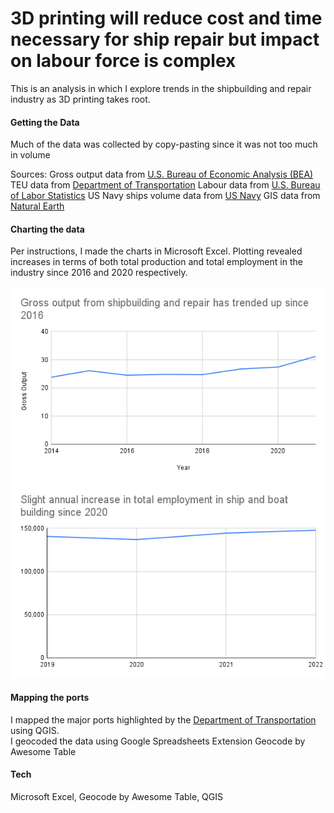 # 3D printing will reduce cost and time necessary for ship repair but impact on labour force is complex

This is an analysis in which I explore trends in the shipbuilding and repair industry as 3D printing takes root. <br/>

#### Getting the Data

Much of the data was collected by copy-pasting since it was not too much in volume <br/>

Sources: 
Gross output data from [U.S. Bureau of Economic Analysis (BEA)](https://apps.bea.gov/iTable/?reqid=150&step=2&isuri=1&categories=ugdpxind#eyJhcHBpZCI6MTUwLCJzdGVwcyI6WzEsMiwzXSwiZGF0YSI6W1siY2F0ZWdvcmllcyIsIkdkcHhJbmQiXSxbIlRhYmxlX0xpc3QiLCIyMzciXV19)
TEU data from [Department of Transportation](https://explore.dot.gov/views/MonthlyContainerPortTEUs/TEUs?%3Aembed=y&%3AisGuestRedirectFromVizportal=y)
Labour data from [U.S. Bureau of Labor Statistics](https://www.bls.gov/oes/current/naics4_336600.htm)
US Navy ships volume data from [US Navy](https://www.secnav.navy.mil/fmc/fmb/Documents/24pres/Budget_Highlights_Book.pdf)
GIS data from [Natural Earth](https://www.naturalearthdata.com/downloads/)

#### Charting the data

Per instructions, I made the charts in Microsoft Excel. Plotting revealed increases in terms of both total production and total employment in the industry since 2016 and 2020 respectively. 

![gross output](/Gross%20output%20from%20shipbuilding%20and%20repair%20has%20trended%20up%20since%202016.png)
![employment](/Slight%20annual%20increase%20in%20total%20employment%20in%20ship%20and%20boat%20building%20since%202020.png)

#### Mapping the ports
I mapped the major ports highlighted by the [Department of Transportation](https://explore.dot.gov/views/MonthlyContainerPortTEUs/TEUs?%3Aembed=y&%3AisGuestRedirectFromVizportal=y) using QGIS. <br/>
I geocoded the data using Google Spreadsheets Extension Geocode by Awesome Table

#### Tech
Microsoft Excel, Geocode by Awesome Table, QGIS